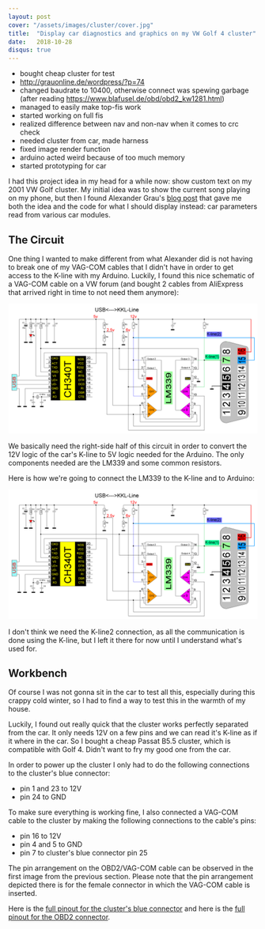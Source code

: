 ```yaml
---
layout: post
cover: "/assets/images/cluster/cover.jpg"
title:  "Display car diagnostics and graphics on my VW Golf 4 cluster"
date:   2018-10-28
disqus: true
---
```


  - bought cheap cluster for test
  - http://grauonline.de/wordpress/?p=74
  - changed baudrate to 10400, otherwise connect was spewing garbage (after reading https://www.blafusel.de/obd/obd2_kw1281.html)
  - managed to easily make top-fis work
  - started working on full fis
  - realized difference between nav and non-nav when it comes to crc check
  - needed cluster from car, made harness
  - fixed image render function
  - arduino acted weird because of too much memory
  - started prototyping for car

I had this project idea in my head for a while now: show custom text on my 2001 VW Golf cluster. My initial idea was to show the current song playing on my phone, but then I found Alexander Grau's [blog post](http://grauonline.de/wordpress/?p=74) that gave me both the idea and the code for what I should display instead: car parameters read from various car modules.

## The Circuit

One thing I wanted to make different from what Alexander did is not having to break one of my VAG-COM cables that I didn't have in order to get access to the K-line with my Arduino. Luckily, I found this nice schematic of a VAG-COM cable on a VW forum (and bought 2 cables from AliExpress that arrived right in time to not need them anymore):

![VAG-COM cable ](/assets/images/cluster/cable-diagram.gif)

We basically need the right-side half of this circuit in order to convert the 12V logic of the car's K-line to 5V logic needed for the Arduino. The only components needed are the LM339 and some common resistors.

Here is how we're going to connect the LM339 to the K-line and to Arduino:

![VAG-COM cable ](/assets/images/cluster/cable-diagram.gif)

I don't think we need the K-line2 connection, as all the communication is done using the K-line, but I left it there for now until I understand what's used for.

## Workbench

Of course I was not gonna sit in the car to test all this, especially during this crappy cold winter, so I had to find a way to test this in the warmth of my house.

Luckily, I found out really quick that the cluster works perfectly separated from the car. It only needs 12V on a few pins and we can read it's K-line as if it where in the car. So I bought a cheap Passat B5.5 cluster, which is compatible with Golf 4. Didn't want to fry my good one from the car.

In order to power up the cluster I only had to do the following connections to the cluster's blue connector:

 - pin 1 and 23 to 12V
 - pin 24 to GND

To make sure everything is working fine, I also connected a VAG-COM cable to the cluster by making the following connections to the cable's pins:

 - pin 16 to 12V
 - pin 4 and 5 to GND
 - pin 7 to cluster's blue connector pin 25

The pin arrangement on the OBD2/VAG-COM cable can be observed in the first image from the previous section. Please note that the pin arrangement depicted there is for the female connector in which the VAG-COM cable is inserted.

Here is the [full pinout for the cluster's blue connector](https://gist.github.com/surdu/f1fda10304ec736ab188c04226ff0140#file-cluster-blue-connector) and here is the [full pinout for the OBD2 connector](https://gist.github.com/surdu/f1fda10304ec736ab188c04226ff0140#file-obd2).
